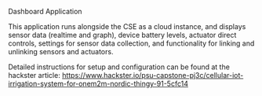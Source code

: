 Dashboard Application

This application runs alongside the CSE as a cloud instance, and displays sensor data (realtime and graph), device battery levels, actuator direct controls, 
settings for sensor data collection, and functionality for linking and unlinking sensors and actuators.

Detailed instructions for setup and configuration can be found at the hackster article:
https://www.hackster.io/psu-capstone-pj3c/cellular-iot-irrigation-system-for-onem2m-nordic-thingy-91-5cfc14
